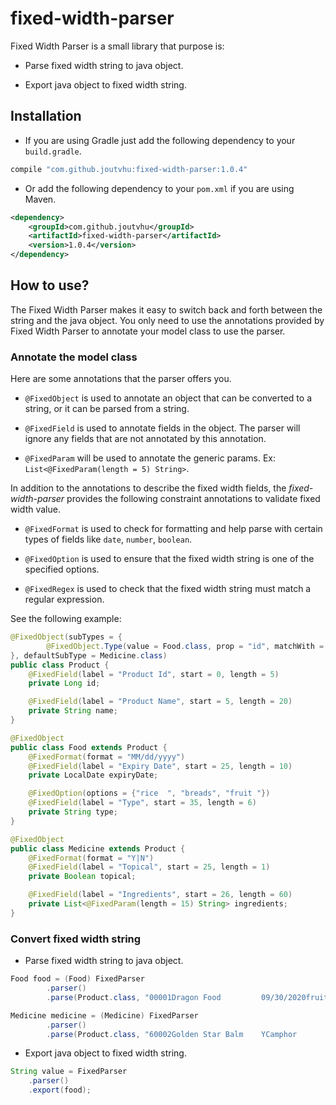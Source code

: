 # fixed-width-parser

Fixed Width Parser is a small library that purpose is:

- Parse fixed width string to java object.

- Export java object to fixed width string.

## Installation

- If you are using Gradle just add the following dependency to your `build.gradle`.

```groovy
compile "com.github.joutvhu:fixed-width-parser:1.0.4"
```

- Or add the following dependency to your `pom.xml` if you are using Maven.

```xml
<dependency>
    <groupId>com.github.joutvhu</groupId>
    <artifactId>fixed-width-parser</artifactId>
    <version>1.0.4</version>
</dependency>
```

## How to use?

The Fixed Width Parser makes it easy to switch back and forth between the string and the java object.
You only need to use the annotations provided by Fixed Width Parser to annotate your model class to use the parser.

### Annotate the model class

Here are some annotations that the parser offers you.

- `@FixedObject` is used to annotate an object that can be converted to a string, or it can be parsed from a string.

- `@FixedField` is used to annotate fields in the object.
The parser will ignore any fields that are not annotated by this annotation.

- `@FixedParam` will be used to annotate the generic params. Ex: `List<@FixedParam(length = 5) String>`.

In addition to the annotations to describe the fixed width fields,
the _fixed-width-parser_ provides the following constraint annotations to validate fixed width value.

- `@FixedFormat` is used to check for formatting and help parse with certain types of fields like `date`, `number`, `boolean`.

- `@FixedOption` is used to ensure that the fixed width string is one of the specified options.

- `@FixedRegex` is used to check that the fixed width string must match a regular expression.

See the following example:

```java
@FixedObject(subTypes = {
        @FixedObject.Type(value = Food.class, prop = "id", matchWith = "^[0-5].+$")
}, defaultSubType = Medicine.class)
public class Product {
    @FixedField(label = "Product Id", start = 0, length = 5)
    private Long id;

    @FixedField(label = "Product Name", start = 5, length = 20)
    private String name;
}

@FixedObject
public class Food extends Product {
    @FixedFormat(format = "MM/dd/yyyy")
    @FixedField(label = "Expiry Date", start = 25, length = 10)
    private LocalDate expiryDate;

    @FixedOption(options = {"rice  ", "breads", "fruit "})
    @FixedField(label = "Type", start = 35, length = 6)
    private String type;
}

@FixedObject
public class Medicine extends Product {
    @FixedFormat(format = "Y|N")
    @FixedField(label = "Topical", start = 25, length = 1)
    private Boolean topical;

    @FixedField(label = "Ingredients", start = 26, length = 60)
    private List<@FixedParam(length = 15) String> ingredients;
}
```

### Convert fixed width string

- Parse fixed width string to java object.

```java
Food food = (Food) FixedParser
        .parser()
        .parse(Product.class, "00001Dragon Food         09/30/2020fruit ");

Medicine medicine = (Medicine) FixedParser
        .parser()
        .parse(Product.class, "60002Golden Star Balm    YCamphor        Peppermint oil Menthol        Tea Tree Oil   ");
```

- Export java object to fixed width string.

```java
String value = FixedParser
    .parser()
    .export(food);
```
